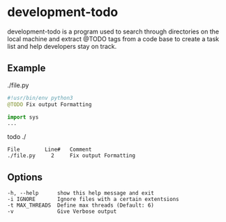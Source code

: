 # development-todo
development-todo is a program used to search through directories on the local machine and extract @TODO tags from a code base to create a task list and help developers stay on track.

## Example
./file.py
``` python
#!usr/bin/env python3
@TODO Fix output Formatting

import sys
...
``` 

todo ./
``` 
File        Line#   Comment
./file.py     2     Fix output Formatting 
```

## Options
``` 
-h, --help      show this help message and exit
-i IGNORE       Ignore files with a certain extentsions
-t MAX_THREADS  Define max threads (Default: 6)
-v              Give Verbose output
``` 
